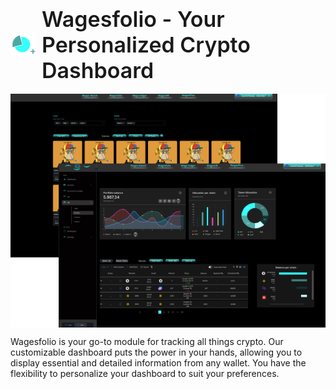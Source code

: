 <div style="position: relative;">
  <!-- Content with the first image and text -->
  <div style="display: flex; align-items: center; justify-content: flex-start;">
    <img width="40" src="/img/iconWagefolio.png" style="margin-right: 10px;" />
    <div>
        <span style="font-weight: 600; font-size: 34px;">
            Wagesfolio - Your Personalized Crypto Dashboard
        </span>
    </div>
</div>
  <br>
  <!-- Content with the second image -->
  <div style="display: flex; align-items: center; justify-content: flex-start; position: relative;">
    <img width="550" src="/img/Wagesfolio.png" style="margin-right: 120px;" />
  </div>

Wagesfolio is your go-to module for tracking all things crypto. Our customizable dashboard puts the power in your hands, allowing you to display essential and detailed information from any wallet. You have the flexibility to personalize your dashboard to suit your preferences.
